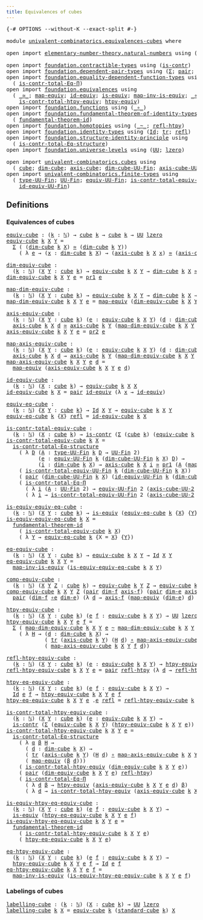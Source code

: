```yaml
---
title: Equivalences of cubes
---
```


<pre class="Agda"><a id="47" class="Symbol">{-#</a> <a id="51" class="Keyword">OPTIONS</a> <a id="59" class="Pragma">--without-K</a> <a id="71" class="Pragma">--exact-split</a> <a id="85" class="Symbol">#-}</a>

<a id="90" class="Keyword">module</a> <a id="97" href="univalent-combinatorics.equivalences-cubes.html" class="Module">univalent-combinatorics.equivalences-cubes</a> <a id="140" class="Keyword">where</a>

<a id="147" class="Keyword">open</a> <a id="152" class="Keyword">import</a> <a id="159" href="elementary-number-theory.natural-numbers.html" class="Module">elementary-number-theory.natural-numbers</a> <a id="200" class="Keyword">using</a> <a id="206" class="Symbol">(</a><a id="207" href="elementary-number-theory.natural-numbers.html#1548" class="Datatype">ℕ</a><a id="208" class="Symbol">;</a> <a id="210" href="elementary-number-theory.natural-numbers.html#1569" class="InductiveConstructor">zero-ℕ</a><a id="216" class="Symbol">;</a> <a id="218" href="elementary-number-theory.natural-numbers.html#1582" class="InductiveConstructor">succ-ℕ</a><a id="224" class="Symbol">)</a>

<a id="227" class="Keyword">open</a> <a id="232" class="Keyword">import</a> <a id="239" href="foundation.contractible-types.html" class="Module">foundation.contractible-types</a> <a id="269" class="Keyword">using</a> <a id="275" class="Symbol">(</a><a id="276" href="foundation-core.contractible-types.html#1006" class="Function">is-contr</a><a id="284" class="Symbol">)</a>
<a id="286" class="Keyword">open</a> <a id="291" class="Keyword">import</a> <a id="298" href="foundation.dependent-pair-types.html" class="Module">foundation.dependent-pair-types</a> <a id="330" class="Keyword">using</a> <a id="336" class="Symbol">(</a><a id="337" href="foundation-core.dependent-pair-types.html#515" class="Record">Σ</a><a id="338" class="Symbol">;</a> <a id="340" href="foundation-core.dependent-pair-types.html#588" class="InductiveConstructor">pair</a><a id="344" class="Symbol">;</a> <a id="346" href="foundation-core.dependent-pair-types.html#605" class="Field">pr1</a><a id="349" class="Symbol">;</a> <a id="351" href="foundation-core.dependent-pair-types.html#617" class="Field">pr2</a><a id="354" class="Symbol">)</a>
<a id="356" class="Keyword">open</a> <a id="361" class="Keyword">import</a> <a id="368" href="foundation.equality-dependent-function-types.html" class="Module">foundation.equality-dependent-function-types</a> <a id="413" class="Keyword">using</a>
  <a id="421" class="Symbol">(</a> <a id="423" href="foundation.equality-dependent-function-types.html#1031" class="Function">is-contr-total-Eq-Π</a><a id="442" class="Symbol">)</a>
<a id="444" class="Keyword">open</a> <a id="449" class="Keyword">import</a> <a id="456" href="foundation.equivalences.html" class="Module">foundation.equivalences</a> <a id="480" class="Keyword">using</a>
  <a id="488" class="Symbol">(</a> <a id="490" href="foundation-core.equivalences.html#1621" class="Function Operator">_≃_</a><a id="493" class="Symbol">;</a> <a id="495" href="foundation-core.equivalences.html#1821" class="Function">map-equiv</a><a id="504" class="Symbol">;</a> <a id="506" href="foundation-core.equivalences.html#2494" class="Function">id-equiv</a><a id="514" class="Symbol">;</a> <a id="516" href="foundation-core.equivalences.html#1556" class="Function">is-equiv</a><a id="524" class="Symbol">;</a> <a id="526" href="foundation-core.equivalences.html#4187" class="Function">map-inv-is-equiv</a><a id="542" class="Symbol">;</a> <a id="544" href="foundation-core.equivalences.html#7869" class="Function Operator">_∘e_</a><a id="548" class="Symbol">;</a>
    <a id="554" href="foundation.equivalences.html#12374" class="Function">is-contr-total-htpy-equiv</a><a id="579" class="Symbol">;</a> <a id="581" href="foundation.equivalences.html#11963" class="Function">htpy-equiv</a><a id="591" class="Symbol">)</a>
<a id="593" class="Keyword">open</a> <a id="598" class="Keyword">import</a> <a id="605" href="foundation.functions.html" class="Module">foundation.functions</a> <a id="626" class="Keyword">using</a> <a id="632" class="Symbol">(</a><a id="633" href="foundation-core.functions.html#420" class="Function Operator">_∘_</a><a id="636" class="Symbol">)</a>
<a id="638" class="Keyword">open</a> <a id="643" class="Keyword">import</a> <a id="650" href="foundation.fundamental-theorem-of-identity-types.html" class="Module">foundation.fundamental-theorem-of-identity-types</a> <a id="699" class="Keyword">using</a>
  <a id="707" class="Symbol">(</a> <a id="709" href="foundation-core.fundamental-theorem-of-identity-types.html#1894" class="Function">fundamental-theorem-id</a><a id="731" class="Symbol">)</a>
<a id="733" class="Keyword">open</a> <a id="738" class="Keyword">import</a> <a id="745" href="foundation.homotopies.html" class="Module">foundation.homotopies</a> <a id="767" class="Keyword">using</a> <a id="773" class="Symbol">(</a><a id="774" href="foundation-core.homotopies.html#1249" class="Function Operator">_~_</a><a id="777" class="Symbol">;</a> <a id="779" href="foundation-core.homotopies.html#1368" class="Function">refl-htpy</a><a id="788" class="Symbol">)</a>
<a id="790" class="Keyword">open</a> <a id="795" class="Keyword">import</a> <a id="802" href="foundation.identity-types.html" class="Module">foundation.identity-types</a> <a id="828" class="Keyword">using</a> <a id="834" class="Symbol">(</a><a id="835" href="foundation-core.identity-types.html#1767" class="Datatype">Id</a><a id="837" class="Symbol">;</a> <a id="839" href="foundation-core.identity-types.html#5702" class="Function">tr</a><a id="841" class="Symbol">;</a> <a id="843" href="foundation-core.identity-types.html#1820" class="InductiveConstructor">refl</a><a id="847" class="Symbol">)</a>
<a id="849" class="Keyword">open</a> <a id="854" class="Keyword">import</a> <a id="861" href="foundation.structure-identity-principle.html" class="Module">foundation.structure-identity-principle</a> <a id="901" class="Keyword">using</a>
  <a id="909" class="Symbol">(</a> <a id="911" href="foundation.structure-identity-principle.html#1355" class="Function">is-contr-total-Eq-structure</a><a id="938" class="Symbol">)</a>
<a id="940" class="Keyword">open</a> <a id="945" class="Keyword">import</a> <a id="952" href="foundation.universe-levels.html" class="Module">foundation.universe-levels</a> <a id="979" class="Keyword">using</a> <a id="985" class="Symbol">(</a><a id="986" href="foundation-core.universe-levels.html#235" class="Primitive">UU</a><a id="988" class="Symbol">;</a> <a id="990" href="Agda.Primitive.html#764" class="Primitive">lzero</a><a id="995" class="Symbol">)</a>

<a id="998" class="Keyword">open</a> <a id="1003" class="Keyword">import</a> <a id="1010" href="univalent-combinatorics.cubes.html" class="Module">univalent-combinatorics.cubes</a> <a id="1040" class="Keyword">using</a>
  <a id="1048" class="Symbol">(</a> <a id="1050" href="univalent-combinatorics.cubes.html#715" class="Function">cube</a><a id="1054" class="Symbol">;</a> <a id="1056" href="univalent-combinatorics.cubes.html#901" class="Function">dim-cube</a><a id="1064" class="Symbol">;</a> <a id="1066" href="univalent-combinatorics.cubes.html#1411" class="Function">axis-cube</a><a id="1075" class="Symbol">;</a> <a id="1077" href="univalent-combinatorics.cubes.html#845" class="Function">dim-cube-UU-Fin</a><a id="1092" class="Symbol">;</a> <a id="1094" href="univalent-combinatorics.cubes.html#1346" class="Function">axis-cube-UU-2</a><a id="1108" class="Symbol">;</a> <a id="1110" href="univalent-combinatorics.cubes.html#2501" class="Function">standard-cube</a><a id="1123" class="Symbol">)</a>
<a id="1125" class="Keyword">open</a> <a id="1130" class="Keyword">import</a> <a id="1137" href="univalent-combinatorics.finite-types.html" class="Module">univalent-combinatorics.finite-types</a> <a id="1174" class="Keyword">using</a>
  <a id="1182" class="Symbol">(</a> <a id="1184" href="univalent-combinatorics.finite-types.html#5914" class="Function">type-UU-Fin</a><a id="1195" class="Symbol">;</a> <a id="1197" href="univalent-combinatorics.finite-types.html#5852" class="Function">UU-Fin</a><a id="1203" class="Symbol">;</a> <a id="1205" href="univalent-combinatorics.finite-types.html#22462" class="Function">equiv-UU-Fin</a><a id="1217" class="Symbol">;</a> <a id="1219" href="univalent-combinatorics.finite-types.html#22802" class="Function">is-contr-total-equiv-UU-Fin</a><a id="1246" class="Symbol">;</a>
    <a id="1252" href="univalent-combinatorics.finite-types.html#22558" class="Function">id-equiv-UU-Fin</a><a id="1267" class="Symbol">)</a>
</pre>
## Definitions

### Equivalences of cubes

<pre class="Agda"><a id="equiv-cube"></a><a id="1325" href="univalent-combinatorics.equivalences-cubes.html#1325" class="Function">equiv-cube</a> <a id="1336" class="Symbol">:</a> <a id="1338" class="Symbol">(</a><a id="1339" href="univalent-combinatorics.equivalences-cubes.html#1339" class="Bound">k</a> <a id="1341" class="Symbol">:</a> <a id="1343" href="elementary-number-theory.natural-numbers.html#1548" class="Datatype">ℕ</a><a id="1344" class="Symbol">)</a> <a id="1346" class="Symbol">→</a> <a id="1348" href="univalent-combinatorics.cubes.html#715" class="Function">cube</a> <a id="1353" href="univalent-combinatorics.equivalences-cubes.html#1339" class="Bound">k</a> <a id="1355" class="Symbol">→</a> <a id="1357" href="univalent-combinatorics.cubes.html#715" class="Function">cube</a> <a id="1362" href="univalent-combinatorics.equivalences-cubes.html#1339" class="Bound">k</a> <a id="1364" class="Symbol">→</a> <a id="1366" href="foundation-core.universe-levels.html#235" class="Primitive">UU</a> <a id="1369" href="Agda.Primitive.html#764" class="Primitive">lzero</a>
<a id="1375" href="univalent-combinatorics.equivalences-cubes.html#1325" class="Function">equiv-cube</a> <a id="1386" href="univalent-combinatorics.equivalences-cubes.html#1386" class="Bound">k</a> <a id="1388" href="univalent-combinatorics.equivalences-cubes.html#1388" class="Bound">X</a> <a id="1390" href="univalent-combinatorics.equivalences-cubes.html#1390" class="Bound">Y</a> <a id="1392" class="Symbol">=</a>
  <a id="1396" href="foundation-core.dependent-pair-types.html#515" class="Record">Σ</a> <a id="1398" class="Symbol">(</a> <a id="1400" class="Symbol">(</a><a id="1401" href="univalent-combinatorics.cubes.html#901" class="Function">dim-cube</a> <a id="1410" href="univalent-combinatorics.equivalences-cubes.html#1386" class="Bound">k</a> <a id="1412" href="univalent-combinatorics.equivalences-cubes.html#1388" class="Bound">X</a><a id="1413" class="Symbol">)</a> <a id="1415" href="foundation-core.equivalences.html#1621" class="Function Operator">≃</a> <a id="1417" class="Symbol">(</a><a id="1418" href="univalent-combinatorics.cubes.html#901" class="Function">dim-cube</a> <a id="1427" href="univalent-combinatorics.equivalences-cubes.html#1386" class="Bound">k</a> <a id="1429" href="univalent-combinatorics.equivalences-cubes.html#1390" class="Bound">Y</a><a id="1430" class="Symbol">))</a>
    <a id="1437" class="Symbol">(</a> <a id="1439" class="Symbol">λ</a> <a id="1441" href="univalent-combinatorics.equivalences-cubes.html#1441" class="Bound">e</a> <a id="1443" class="Symbol">→</a> <a id="1445" class="Symbol">(</a><a id="1446" href="univalent-combinatorics.equivalences-cubes.html#1446" class="Bound">x</a> <a id="1448" class="Symbol">:</a> <a id="1450" href="univalent-combinatorics.cubes.html#901" class="Function">dim-cube</a> <a id="1459" href="univalent-combinatorics.equivalences-cubes.html#1386" class="Bound">k</a> <a id="1461" href="univalent-combinatorics.equivalences-cubes.html#1388" class="Bound">X</a><a id="1462" class="Symbol">)</a> <a id="1464" class="Symbol">→</a> <a id="1466" class="Symbol">(</a><a id="1467" href="univalent-combinatorics.cubes.html#1411" class="Function">axis-cube</a> <a id="1477" href="univalent-combinatorics.equivalences-cubes.html#1386" class="Bound">k</a> <a id="1479" href="univalent-combinatorics.equivalences-cubes.html#1388" class="Bound">X</a> <a id="1481" href="univalent-combinatorics.equivalences-cubes.html#1446" class="Bound">x</a><a id="1482" class="Symbol">)</a> <a id="1484" href="foundation-core.equivalences.html#1621" class="Function Operator">≃</a> <a id="1486" class="Symbol">(</a><a id="1487" href="univalent-combinatorics.cubes.html#1411" class="Function">axis-cube</a> <a id="1497" href="univalent-combinatorics.equivalences-cubes.html#1386" class="Bound">k</a> <a id="1499" href="univalent-combinatorics.equivalences-cubes.html#1390" class="Bound">Y</a> <a id="1501" class="Symbol">(</a><a id="1502" href="foundation-core.equivalences.html#1821" class="Function">map-equiv</a> <a id="1512" href="univalent-combinatorics.equivalences-cubes.html#1441" class="Bound">e</a> <a id="1514" href="univalent-combinatorics.equivalences-cubes.html#1446" class="Bound">x</a><a id="1515" class="Symbol">)))</a>

<a id="dim-equiv-cube"></a><a id="1520" href="univalent-combinatorics.equivalences-cubes.html#1520" class="Function">dim-equiv-cube</a> <a id="1535" class="Symbol">:</a>
  <a id="1539" class="Symbol">(</a><a id="1540" href="univalent-combinatorics.equivalences-cubes.html#1540" class="Bound">k</a> <a id="1542" class="Symbol">:</a> <a id="1544" href="elementary-number-theory.natural-numbers.html#1548" class="Datatype">ℕ</a><a id="1545" class="Symbol">)</a> <a id="1547" class="Symbol">(</a><a id="1548" href="univalent-combinatorics.equivalences-cubes.html#1548" class="Bound">X</a> <a id="1550" href="univalent-combinatorics.equivalences-cubes.html#1550" class="Bound">Y</a> <a id="1552" class="Symbol">:</a> <a id="1554" href="univalent-combinatorics.cubes.html#715" class="Function">cube</a> <a id="1559" href="univalent-combinatorics.equivalences-cubes.html#1540" class="Bound">k</a><a id="1560" class="Symbol">)</a> <a id="1562" class="Symbol">→</a> <a id="1564" href="univalent-combinatorics.equivalences-cubes.html#1325" class="Function">equiv-cube</a> <a id="1575" href="univalent-combinatorics.equivalences-cubes.html#1540" class="Bound">k</a> <a id="1577" href="univalent-combinatorics.equivalences-cubes.html#1548" class="Bound">X</a> <a id="1579" href="univalent-combinatorics.equivalences-cubes.html#1550" class="Bound">Y</a> <a id="1581" class="Symbol">→</a> <a id="1583" href="univalent-combinatorics.cubes.html#901" class="Function">dim-cube</a> <a id="1592" href="univalent-combinatorics.equivalences-cubes.html#1540" class="Bound">k</a> <a id="1594" href="univalent-combinatorics.equivalences-cubes.html#1548" class="Bound">X</a> <a id="1596" href="foundation-core.equivalences.html#1621" class="Function Operator">≃</a> <a id="1598" href="univalent-combinatorics.cubes.html#901" class="Function">dim-cube</a> <a id="1607" href="univalent-combinatorics.equivalences-cubes.html#1540" class="Bound">k</a> <a id="1609" href="univalent-combinatorics.equivalences-cubes.html#1550" class="Bound">Y</a>
<a id="1611" href="univalent-combinatorics.equivalences-cubes.html#1520" class="Function">dim-equiv-cube</a> <a id="1626" href="univalent-combinatorics.equivalences-cubes.html#1626" class="Bound">k</a> <a id="1628" href="univalent-combinatorics.equivalences-cubes.html#1628" class="Bound">X</a> <a id="1630" href="univalent-combinatorics.equivalences-cubes.html#1630" class="Bound">Y</a> <a id="1632" href="univalent-combinatorics.equivalences-cubes.html#1632" class="Bound">e</a> <a id="1634" class="Symbol">=</a> <a id="1636" href="foundation-core.dependent-pair-types.html#605" class="Field">pr1</a> <a id="1640" href="univalent-combinatorics.equivalences-cubes.html#1632" class="Bound">e</a>

<a id="map-dim-equiv-cube"></a><a id="1643" href="univalent-combinatorics.equivalences-cubes.html#1643" class="Function">map-dim-equiv-cube</a> <a id="1662" class="Symbol">:</a>
  <a id="1666" class="Symbol">(</a><a id="1667" href="univalent-combinatorics.equivalences-cubes.html#1667" class="Bound">k</a> <a id="1669" class="Symbol">:</a> <a id="1671" href="elementary-number-theory.natural-numbers.html#1548" class="Datatype">ℕ</a><a id="1672" class="Symbol">)</a> <a id="1674" class="Symbol">(</a><a id="1675" href="univalent-combinatorics.equivalences-cubes.html#1675" class="Bound">X</a> <a id="1677" href="univalent-combinatorics.equivalences-cubes.html#1677" class="Bound">Y</a> <a id="1679" class="Symbol">:</a> <a id="1681" href="univalent-combinatorics.cubes.html#715" class="Function">cube</a> <a id="1686" href="univalent-combinatorics.equivalences-cubes.html#1667" class="Bound">k</a><a id="1687" class="Symbol">)</a> <a id="1689" class="Symbol">→</a> <a id="1691" href="univalent-combinatorics.equivalences-cubes.html#1325" class="Function">equiv-cube</a> <a id="1702" href="univalent-combinatorics.equivalences-cubes.html#1667" class="Bound">k</a> <a id="1704" href="univalent-combinatorics.equivalences-cubes.html#1675" class="Bound">X</a> <a id="1706" href="univalent-combinatorics.equivalences-cubes.html#1677" class="Bound">Y</a> <a id="1708" class="Symbol">→</a> <a id="1710" href="univalent-combinatorics.cubes.html#901" class="Function">dim-cube</a> <a id="1719" href="univalent-combinatorics.equivalences-cubes.html#1667" class="Bound">k</a> <a id="1721" href="univalent-combinatorics.equivalences-cubes.html#1675" class="Bound">X</a> <a id="1723" class="Symbol">→</a> <a id="1725" href="univalent-combinatorics.cubes.html#901" class="Function">dim-cube</a> <a id="1734" href="univalent-combinatorics.equivalences-cubes.html#1667" class="Bound">k</a> <a id="1736" href="univalent-combinatorics.equivalences-cubes.html#1677" class="Bound">Y</a>
<a id="1738" href="univalent-combinatorics.equivalences-cubes.html#1643" class="Function">map-dim-equiv-cube</a> <a id="1757" href="univalent-combinatorics.equivalences-cubes.html#1757" class="Bound">k</a> <a id="1759" href="univalent-combinatorics.equivalences-cubes.html#1759" class="Bound">X</a> <a id="1761" href="univalent-combinatorics.equivalences-cubes.html#1761" class="Bound">Y</a> <a id="1763" href="univalent-combinatorics.equivalences-cubes.html#1763" class="Bound">e</a> <a id="1765" class="Symbol">=</a> <a id="1767" href="foundation-core.equivalences.html#1821" class="Function">map-equiv</a> <a id="1777" class="Symbol">(</a><a id="1778" href="univalent-combinatorics.equivalences-cubes.html#1520" class="Function">dim-equiv-cube</a> <a id="1793" href="univalent-combinatorics.equivalences-cubes.html#1757" class="Bound">k</a> <a id="1795" href="univalent-combinatorics.equivalences-cubes.html#1759" class="Bound">X</a> <a id="1797" href="univalent-combinatorics.equivalences-cubes.html#1761" class="Bound">Y</a> <a id="1799" href="univalent-combinatorics.equivalences-cubes.html#1763" class="Bound">e</a><a id="1800" class="Symbol">)</a>

<a id="axis-equiv-cube"></a><a id="1803" href="univalent-combinatorics.equivalences-cubes.html#1803" class="Function">axis-equiv-cube</a> <a id="1819" class="Symbol">:</a>
  <a id="1823" class="Symbol">(</a><a id="1824" href="univalent-combinatorics.equivalences-cubes.html#1824" class="Bound">k</a> <a id="1826" class="Symbol">:</a> <a id="1828" href="elementary-number-theory.natural-numbers.html#1548" class="Datatype">ℕ</a><a id="1829" class="Symbol">)</a> <a id="1831" class="Symbol">(</a><a id="1832" href="univalent-combinatorics.equivalences-cubes.html#1832" class="Bound">X</a> <a id="1834" href="univalent-combinatorics.equivalences-cubes.html#1834" class="Bound">Y</a> <a id="1836" class="Symbol">:</a> <a id="1838" href="univalent-combinatorics.cubes.html#715" class="Function">cube</a> <a id="1843" href="univalent-combinatorics.equivalences-cubes.html#1824" class="Bound">k</a><a id="1844" class="Symbol">)</a> <a id="1846" class="Symbol">(</a><a id="1847" href="univalent-combinatorics.equivalences-cubes.html#1847" class="Bound">e</a> <a id="1849" class="Symbol">:</a> <a id="1851" href="univalent-combinatorics.equivalences-cubes.html#1325" class="Function">equiv-cube</a> <a id="1862" href="univalent-combinatorics.equivalences-cubes.html#1824" class="Bound">k</a> <a id="1864" href="univalent-combinatorics.equivalences-cubes.html#1832" class="Bound">X</a> <a id="1866" href="univalent-combinatorics.equivalences-cubes.html#1834" class="Bound">Y</a><a id="1867" class="Symbol">)</a> <a id="1869" class="Symbol">(</a><a id="1870" href="univalent-combinatorics.equivalences-cubes.html#1870" class="Bound">d</a> <a id="1872" class="Symbol">:</a> <a id="1874" href="univalent-combinatorics.cubes.html#901" class="Function">dim-cube</a> <a id="1883" href="univalent-combinatorics.equivalences-cubes.html#1824" class="Bound">k</a> <a id="1885" href="univalent-combinatorics.equivalences-cubes.html#1832" class="Bound">X</a><a id="1886" class="Symbol">)</a> <a id="1888" class="Symbol">→</a>
  <a id="1892" href="univalent-combinatorics.cubes.html#1411" class="Function">axis-cube</a> <a id="1902" href="univalent-combinatorics.equivalences-cubes.html#1824" class="Bound">k</a> <a id="1904" href="univalent-combinatorics.equivalences-cubes.html#1832" class="Bound">X</a> <a id="1906" href="univalent-combinatorics.equivalences-cubes.html#1870" class="Bound">d</a> <a id="1908" href="foundation-core.equivalences.html#1621" class="Function Operator">≃</a> <a id="1910" href="univalent-combinatorics.cubes.html#1411" class="Function">axis-cube</a> <a id="1920" href="univalent-combinatorics.equivalences-cubes.html#1824" class="Bound">k</a> <a id="1922" href="univalent-combinatorics.equivalences-cubes.html#1834" class="Bound">Y</a> <a id="1924" class="Symbol">(</a><a id="1925" href="univalent-combinatorics.equivalences-cubes.html#1643" class="Function">map-dim-equiv-cube</a> <a id="1944" href="univalent-combinatorics.equivalences-cubes.html#1824" class="Bound">k</a> <a id="1946" href="univalent-combinatorics.equivalences-cubes.html#1832" class="Bound">X</a> <a id="1948" href="univalent-combinatorics.equivalences-cubes.html#1834" class="Bound">Y</a> <a id="1950" href="univalent-combinatorics.equivalences-cubes.html#1847" class="Bound">e</a> <a id="1952" href="univalent-combinatorics.equivalences-cubes.html#1870" class="Bound">d</a><a id="1953" class="Symbol">)</a>
<a id="1955" href="univalent-combinatorics.equivalences-cubes.html#1803" class="Function">axis-equiv-cube</a> <a id="1971" href="univalent-combinatorics.equivalences-cubes.html#1971" class="Bound">k</a> <a id="1973" href="univalent-combinatorics.equivalences-cubes.html#1973" class="Bound">X</a> <a id="1975" href="univalent-combinatorics.equivalences-cubes.html#1975" class="Bound">Y</a> <a id="1977" href="univalent-combinatorics.equivalences-cubes.html#1977" class="Bound">e</a> <a id="1979" class="Symbol">=</a> <a id="1981" href="foundation-core.dependent-pair-types.html#617" class="Field">pr2</a> <a id="1985" href="univalent-combinatorics.equivalences-cubes.html#1977" class="Bound">e</a>

<a id="map-axis-equiv-cube"></a><a id="1988" href="univalent-combinatorics.equivalences-cubes.html#1988" class="Function">map-axis-equiv-cube</a> <a id="2008" class="Symbol">:</a>
  <a id="2012" class="Symbol">(</a><a id="2013" href="univalent-combinatorics.equivalences-cubes.html#2013" class="Bound">k</a> <a id="2015" class="Symbol">:</a> <a id="2017" href="elementary-number-theory.natural-numbers.html#1548" class="Datatype">ℕ</a><a id="2018" class="Symbol">)</a> <a id="2020" class="Symbol">(</a><a id="2021" href="univalent-combinatorics.equivalences-cubes.html#2021" class="Bound">X</a> <a id="2023" href="univalent-combinatorics.equivalences-cubes.html#2023" class="Bound">Y</a> <a id="2025" class="Symbol">:</a> <a id="2027" href="univalent-combinatorics.cubes.html#715" class="Function">cube</a> <a id="2032" href="univalent-combinatorics.equivalences-cubes.html#2013" class="Bound">k</a><a id="2033" class="Symbol">)</a> <a id="2035" class="Symbol">(</a><a id="2036" href="univalent-combinatorics.equivalences-cubes.html#2036" class="Bound">e</a> <a id="2038" class="Symbol">:</a> <a id="2040" href="univalent-combinatorics.equivalences-cubes.html#1325" class="Function">equiv-cube</a> <a id="2051" href="univalent-combinatorics.equivalences-cubes.html#2013" class="Bound">k</a> <a id="2053" href="univalent-combinatorics.equivalences-cubes.html#2021" class="Bound">X</a> <a id="2055" href="univalent-combinatorics.equivalences-cubes.html#2023" class="Bound">Y</a><a id="2056" class="Symbol">)</a> <a id="2058" class="Symbol">(</a><a id="2059" href="univalent-combinatorics.equivalences-cubes.html#2059" class="Bound">d</a> <a id="2061" class="Symbol">:</a> <a id="2063" href="univalent-combinatorics.cubes.html#901" class="Function">dim-cube</a> <a id="2072" href="univalent-combinatorics.equivalences-cubes.html#2013" class="Bound">k</a> <a id="2074" href="univalent-combinatorics.equivalences-cubes.html#2021" class="Bound">X</a><a id="2075" class="Symbol">)</a> <a id="2077" class="Symbol">→</a>
  <a id="2081" href="univalent-combinatorics.cubes.html#1411" class="Function">axis-cube</a> <a id="2091" href="univalent-combinatorics.equivalences-cubes.html#2013" class="Bound">k</a> <a id="2093" href="univalent-combinatorics.equivalences-cubes.html#2021" class="Bound">X</a> <a id="2095" href="univalent-combinatorics.equivalences-cubes.html#2059" class="Bound">d</a> <a id="2097" class="Symbol">→</a> <a id="2099" href="univalent-combinatorics.cubes.html#1411" class="Function">axis-cube</a> <a id="2109" href="univalent-combinatorics.equivalences-cubes.html#2013" class="Bound">k</a> <a id="2111" href="univalent-combinatorics.equivalences-cubes.html#2023" class="Bound">Y</a> <a id="2113" class="Symbol">(</a><a id="2114" href="univalent-combinatorics.equivalences-cubes.html#1643" class="Function">map-dim-equiv-cube</a> <a id="2133" href="univalent-combinatorics.equivalences-cubes.html#2013" class="Bound">k</a> <a id="2135" href="univalent-combinatorics.equivalences-cubes.html#2021" class="Bound">X</a> <a id="2137" href="univalent-combinatorics.equivalences-cubes.html#2023" class="Bound">Y</a> <a id="2139" href="univalent-combinatorics.equivalences-cubes.html#2036" class="Bound">e</a> <a id="2141" href="univalent-combinatorics.equivalences-cubes.html#2059" class="Bound">d</a><a id="2142" class="Symbol">)</a>
<a id="2144" href="univalent-combinatorics.equivalences-cubes.html#1988" class="Function">map-axis-equiv-cube</a> <a id="2164" href="univalent-combinatorics.equivalences-cubes.html#2164" class="Bound">k</a> <a id="2166" href="univalent-combinatorics.equivalences-cubes.html#2166" class="Bound">X</a> <a id="2168" href="univalent-combinatorics.equivalences-cubes.html#2168" class="Bound">Y</a> <a id="2170" href="univalent-combinatorics.equivalences-cubes.html#2170" class="Bound">e</a> <a id="2172" href="univalent-combinatorics.equivalences-cubes.html#2172" class="Bound">d</a> <a id="2174" class="Symbol">=</a>
  <a id="2178" href="foundation-core.equivalences.html#1821" class="Function">map-equiv</a> <a id="2188" class="Symbol">(</a><a id="2189" href="univalent-combinatorics.equivalences-cubes.html#1803" class="Function">axis-equiv-cube</a> <a id="2205" href="univalent-combinatorics.equivalences-cubes.html#2164" class="Bound">k</a> <a id="2207" href="univalent-combinatorics.equivalences-cubes.html#2166" class="Bound">X</a> <a id="2209" href="univalent-combinatorics.equivalences-cubes.html#2168" class="Bound">Y</a> <a id="2211" href="univalent-combinatorics.equivalences-cubes.html#2170" class="Bound">e</a> <a id="2213" href="univalent-combinatorics.equivalences-cubes.html#2172" class="Bound">d</a><a id="2214" class="Symbol">)</a>

<a id="id-equiv-cube"></a><a id="2217" href="univalent-combinatorics.equivalences-cubes.html#2217" class="Function">id-equiv-cube</a> <a id="2231" class="Symbol">:</a>
  <a id="2235" class="Symbol">(</a><a id="2236" href="univalent-combinatorics.equivalences-cubes.html#2236" class="Bound">k</a> <a id="2238" class="Symbol">:</a> <a id="2240" href="elementary-number-theory.natural-numbers.html#1548" class="Datatype">ℕ</a><a id="2241" class="Symbol">)</a> <a id="2243" class="Symbol">(</a><a id="2244" href="univalent-combinatorics.equivalences-cubes.html#2244" class="Bound">X</a> <a id="2246" class="Symbol">:</a> <a id="2248" href="univalent-combinatorics.cubes.html#715" class="Function">cube</a> <a id="2253" href="univalent-combinatorics.equivalences-cubes.html#2236" class="Bound">k</a><a id="2254" class="Symbol">)</a> <a id="2256" class="Symbol">→</a> <a id="2258" href="univalent-combinatorics.equivalences-cubes.html#1325" class="Function">equiv-cube</a> <a id="2269" href="univalent-combinatorics.equivalences-cubes.html#2236" class="Bound">k</a> <a id="2271" href="univalent-combinatorics.equivalences-cubes.html#2244" class="Bound">X</a> <a id="2273" href="univalent-combinatorics.equivalences-cubes.html#2244" class="Bound">X</a>
<a id="2275" href="univalent-combinatorics.equivalences-cubes.html#2217" class="Function">id-equiv-cube</a> <a id="2289" href="univalent-combinatorics.equivalences-cubes.html#2289" class="Bound">k</a> <a id="2291" href="univalent-combinatorics.equivalences-cubes.html#2291" class="Bound">X</a> <a id="2293" class="Symbol">=</a> <a id="2295" href="foundation-core.dependent-pair-types.html#588" class="InductiveConstructor">pair</a> <a id="2300" href="foundation-core.equivalences.html#2494" class="Function">id-equiv</a> <a id="2309" class="Symbol">(λ</a> <a id="2312" href="univalent-combinatorics.equivalences-cubes.html#2312" class="Bound">x</a> <a id="2314" class="Symbol">→</a> <a id="2316" href="foundation-core.equivalences.html#2494" class="Function">id-equiv</a><a id="2324" class="Symbol">)</a>

<a id="equiv-eq-cube"></a><a id="2327" href="univalent-combinatorics.equivalences-cubes.html#2327" class="Function">equiv-eq-cube</a> <a id="2341" class="Symbol">:</a>
  <a id="2345" class="Symbol">(</a><a id="2346" href="univalent-combinatorics.equivalences-cubes.html#2346" class="Bound">k</a> <a id="2348" class="Symbol">:</a> <a id="2350" href="elementary-number-theory.natural-numbers.html#1548" class="Datatype">ℕ</a><a id="2351" class="Symbol">)</a> <a id="2353" class="Symbol">{</a><a id="2354" href="univalent-combinatorics.equivalences-cubes.html#2354" class="Bound">X</a> <a id="2356" href="univalent-combinatorics.equivalences-cubes.html#2356" class="Bound">Y</a> <a id="2358" class="Symbol">:</a> <a id="2360" href="univalent-combinatorics.cubes.html#715" class="Function">cube</a> <a id="2365" href="univalent-combinatorics.equivalences-cubes.html#2346" class="Bound">k</a><a id="2366" class="Symbol">}</a> <a id="2368" class="Symbol">→</a> <a id="2370" href="foundation-core.identity-types.html#1767" class="Datatype">Id</a> <a id="2373" href="univalent-combinatorics.equivalences-cubes.html#2354" class="Bound">X</a> <a id="2375" href="univalent-combinatorics.equivalences-cubes.html#2356" class="Bound">Y</a> <a id="2377" class="Symbol">→</a> <a id="2379" href="univalent-combinatorics.equivalences-cubes.html#1325" class="Function">equiv-cube</a> <a id="2390" href="univalent-combinatorics.equivalences-cubes.html#2346" class="Bound">k</a> <a id="2392" href="univalent-combinatorics.equivalences-cubes.html#2354" class="Bound">X</a> <a id="2394" href="univalent-combinatorics.equivalences-cubes.html#2356" class="Bound">Y</a>
<a id="2396" href="univalent-combinatorics.equivalences-cubes.html#2327" class="Function">equiv-eq-cube</a> <a id="2410" href="univalent-combinatorics.equivalences-cubes.html#2410" class="Bound">k</a> <a id="2412" class="Symbol">{</a><a id="2413" href="univalent-combinatorics.equivalences-cubes.html#2413" class="Bound">X</a><a id="2414" class="Symbol">}</a> <a id="2416" href="foundation-core.identity-types.html#1820" class="InductiveConstructor">refl</a> <a id="2421" class="Symbol">=</a> <a id="2423" href="univalent-combinatorics.equivalences-cubes.html#2217" class="Function">id-equiv-cube</a> <a id="2437" href="univalent-combinatorics.equivalences-cubes.html#2410" class="Bound">k</a> <a id="2439" href="univalent-combinatorics.equivalences-cubes.html#2413" class="Bound">X</a>

<a id="is-contr-total-equiv-cube"></a><a id="2442" href="univalent-combinatorics.equivalences-cubes.html#2442" class="Function">is-contr-total-equiv-cube</a> <a id="2468" class="Symbol">:</a>
  <a id="2472" class="Symbol">(</a><a id="2473" href="univalent-combinatorics.equivalences-cubes.html#2473" class="Bound">k</a> <a id="2475" class="Symbol">:</a> <a id="2477" href="elementary-number-theory.natural-numbers.html#1548" class="Datatype">ℕ</a><a id="2478" class="Symbol">)</a> <a id="2480" class="Symbol">(</a><a id="2481" href="univalent-combinatorics.equivalences-cubes.html#2481" class="Bound">X</a> <a id="2483" class="Symbol">:</a> <a id="2485" href="univalent-combinatorics.cubes.html#715" class="Function">cube</a> <a id="2490" href="univalent-combinatorics.equivalences-cubes.html#2473" class="Bound">k</a><a id="2491" class="Symbol">)</a> <a id="2493" class="Symbol">→</a> <a id="2495" href="foundation-core.contractible-types.html#1006" class="Function">is-contr</a> <a id="2504" class="Symbol">(</a><a id="2505" href="foundation-core.dependent-pair-types.html#515" class="Record">Σ</a> <a id="2507" class="Symbol">(</a><a id="2508" href="univalent-combinatorics.cubes.html#715" class="Function">cube</a> <a id="2513" href="univalent-combinatorics.equivalences-cubes.html#2473" class="Bound">k</a><a id="2514" class="Symbol">)</a> <a id="2516" class="Symbol">(</a><a id="2517" href="univalent-combinatorics.equivalences-cubes.html#1325" class="Function">equiv-cube</a> <a id="2528" href="univalent-combinatorics.equivalences-cubes.html#2473" class="Bound">k</a> <a id="2530" href="univalent-combinatorics.equivalences-cubes.html#2481" class="Bound">X</a><a id="2531" class="Symbol">))</a>
<a id="2534" href="univalent-combinatorics.equivalences-cubes.html#2442" class="Function">is-contr-total-equiv-cube</a> <a id="2560" href="univalent-combinatorics.equivalences-cubes.html#2560" class="Bound">k</a> <a id="2562" href="univalent-combinatorics.equivalences-cubes.html#2562" class="Bound">X</a> <a id="2564" class="Symbol">=</a>
  <a id="2568" href="foundation.structure-identity-principle.html#1355" class="Function">is-contr-total-Eq-structure</a>
    <a id="2600" class="Symbol">(</a> <a id="2602" class="Symbol">λ</a> <a id="2604" href="univalent-combinatorics.equivalences-cubes.html#2604" class="Bound">D</a> <a id="2606" class="Symbol">(</a><a id="2607" href="univalent-combinatorics.equivalences-cubes.html#2607" class="Bound">A</a> <a id="2609" class="Symbol">:</a> <a id="2611" href="univalent-combinatorics.finite-types.html#5914" class="Function">type-UU-Fin</a> <a id="2623" href="univalent-combinatorics.equivalences-cubes.html#2560" class="Bound">k</a> <a id="2625" href="univalent-combinatorics.equivalences-cubes.html#2604" class="Bound">D</a> <a id="2627" class="Symbol">→</a> <a id="2629" href="univalent-combinatorics.finite-types.html#5852" class="Function">UU-Fin</a> <a id="2636" class="Number">2</a><a id="2637" class="Symbol">)</a>
          <a id="2649" class="Symbol">(</a><a id="2650" href="univalent-combinatorics.equivalences-cubes.html#2650" class="Bound">e</a> <a id="2652" class="Symbol">:</a> <a id="2654" href="univalent-combinatorics.finite-types.html#22462" class="Function">equiv-UU-Fin</a> <a id="2667" href="univalent-combinatorics.equivalences-cubes.html#2560" class="Bound">k</a> <a id="2669" class="Symbol">(</a><a id="2670" href="univalent-combinatorics.cubes.html#845" class="Function">dim-cube-UU-Fin</a> <a id="2686" href="univalent-combinatorics.equivalences-cubes.html#2560" class="Bound">k</a> <a id="2688" href="univalent-combinatorics.equivalences-cubes.html#2562" class="Bound">X</a><a id="2689" class="Symbol">)</a> <a id="2691" href="univalent-combinatorics.equivalences-cubes.html#2604" class="Bound">D</a><a id="2692" class="Symbol">)</a> <a id="2694" class="Symbol">→</a>
          <a id="2706" class="Symbol">(</a><a id="2707" href="univalent-combinatorics.equivalences-cubes.html#2707" class="Bound">i</a> <a id="2709" class="Symbol">:</a> <a id="2711" href="univalent-combinatorics.cubes.html#901" class="Function">dim-cube</a> <a id="2720" href="univalent-combinatorics.equivalences-cubes.html#2560" class="Bound">k</a> <a id="2722" href="univalent-combinatorics.equivalences-cubes.html#2562" class="Bound">X</a><a id="2723" class="Symbol">)</a> <a id="2725" class="Symbol">→</a> <a id="2727" href="univalent-combinatorics.cubes.html#1411" class="Function">axis-cube</a> <a id="2737" href="univalent-combinatorics.equivalences-cubes.html#2560" class="Bound">k</a> <a id="2739" href="univalent-combinatorics.equivalences-cubes.html#2562" class="Bound">X</a> <a id="2741" href="univalent-combinatorics.equivalences-cubes.html#2707" class="Bound">i</a> <a id="2743" href="foundation-core.equivalences.html#1621" class="Function Operator">≃</a> <a id="2745" href="foundation-core.dependent-pair-types.html#605" class="Field">pr1</a> <a id="2749" class="Symbol">(</a><a id="2750" href="univalent-combinatorics.equivalences-cubes.html#2607" class="Bound">A</a> <a id="2752" class="Symbol">(</a><a id="2753" href="foundation-core.equivalences.html#1821" class="Function">map-equiv</a> <a id="2763" href="univalent-combinatorics.equivalences-cubes.html#2650" class="Bound">e</a> <a id="2765" href="univalent-combinatorics.equivalences-cubes.html#2707" class="Bound">i</a><a id="2766" class="Symbol">)))</a>
    <a id="2774" class="Symbol">(</a> <a id="2776" href="univalent-combinatorics.finite-types.html#22802" class="Function">is-contr-total-equiv-UU-Fin</a> <a id="2804" href="univalent-combinatorics.equivalences-cubes.html#2560" class="Bound">k</a> <a id="2806" class="Symbol">(</a><a id="2807" href="univalent-combinatorics.cubes.html#845" class="Function">dim-cube-UU-Fin</a> <a id="2823" href="univalent-combinatorics.equivalences-cubes.html#2560" class="Bound">k</a> <a id="2825" href="univalent-combinatorics.equivalences-cubes.html#2562" class="Bound">X</a><a id="2826" class="Symbol">))</a>
    <a id="2833" class="Symbol">(</a> <a id="2835" href="foundation-core.dependent-pair-types.html#588" class="InductiveConstructor">pair</a> <a id="2840" class="Symbol">(</a><a id="2841" href="univalent-combinatorics.cubes.html#845" class="Function">dim-cube-UU-Fin</a> <a id="2857" href="univalent-combinatorics.equivalences-cubes.html#2560" class="Bound">k</a> <a id="2859" href="univalent-combinatorics.equivalences-cubes.html#2562" class="Bound">X</a><a id="2860" class="Symbol">)</a> <a id="2862" class="Symbol">(</a><a id="2863" href="univalent-combinatorics.finite-types.html#22558" class="Function">id-equiv-UU-Fin</a> <a id="2879" href="univalent-combinatorics.equivalences-cubes.html#2560" class="Bound">k</a> <a id="2881" class="Symbol">(</a><a id="2882" href="univalent-combinatorics.cubes.html#845" class="Function">dim-cube-UU-Fin</a> <a id="2898" href="univalent-combinatorics.equivalences-cubes.html#2560" class="Bound">k</a> <a id="2900" href="univalent-combinatorics.equivalences-cubes.html#2562" class="Bound">X</a><a id="2901" class="Symbol">)))</a>
    <a id="2909" class="Symbol">(</a> <a id="2911" href="foundation.equality-dependent-function-types.html#1031" class="Function">is-contr-total-Eq-Π</a>
      <a id="2937" class="Symbol">(</a> <a id="2939" class="Symbol">λ</a> <a id="2941" href="univalent-combinatorics.equivalences-cubes.html#2941" class="Bound">i</a> <a id="2943" class="Symbol">(</a><a id="2944" href="univalent-combinatorics.equivalences-cubes.html#2944" class="Bound">A</a> <a id="2946" class="Symbol">:</a> <a id="2948" href="univalent-combinatorics.finite-types.html#5852" class="Function">UU-Fin</a> <a id="2955" class="Number">2</a><a id="2956" class="Symbol">)</a> <a id="2958" class="Symbol">→</a> <a id="2960" href="univalent-combinatorics.finite-types.html#22462" class="Function">equiv-UU-Fin</a> <a id="2973" class="Number">2</a> <a id="2975" class="Symbol">(</a><a id="2976" href="univalent-combinatorics.cubes.html#1346" class="Function">axis-cube-UU-2</a> <a id="2991" href="univalent-combinatorics.equivalences-cubes.html#2560" class="Bound">k</a> <a id="2993" href="univalent-combinatorics.equivalences-cubes.html#2562" class="Bound">X</a> <a id="2995" href="univalent-combinatorics.equivalences-cubes.html#2941" class="Bound">i</a><a id="2996" class="Symbol">)</a> <a id="2998" href="univalent-combinatorics.equivalences-cubes.html#2944" class="Bound">A</a><a id="2999" class="Symbol">)</a>
      <a id="3007" class="Symbol">(</a> <a id="3009" class="Symbol">λ</a> <a id="3011" href="univalent-combinatorics.equivalences-cubes.html#3011" class="Bound">i</a> <a id="3013" class="Symbol">→</a> <a id="3015" href="univalent-combinatorics.finite-types.html#22802" class="Function">is-contr-total-equiv-UU-Fin</a> <a id="3043" class="Number">2</a> <a id="3045" class="Symbol">(</a><a id="3046" href="univalent-combinatorics.cubes.html#1346" class="Function">axis-cube-UU-2</a> <a id="3061" href="univalent-combinatorics.equivalences-cubes.html#2560" class="Bound">k</a> <a id="3063" href="univalent-combinatorics.equivalences-cubes.html#2562" class="Bound">X</a> <a id="3065" href="univalent-combinatorics.equivalences-cubes.html#3011" class="Bound">i</a><a id="3066" class="Symbol">)))</a>

<a id="is-equiv-equiv-eq-cube"></a><a id="3071" href="univalent-combinatorics.equivalences-cubes.html#3071" class="Function">is-equiv-equiv-eq-cube</a> <a id="3094" class="Symbol">:</a>
  <a id="3098" class="Symbol">(</a><a id="3099" href="univalent-combinatorics.equivalences-cubes.html#3099" class="Bound">k</a> <a id="3101" class="Symbol">:</a> <a id="3103" href="elementary-number-theory.natural-numbers.html#1548" class="Datatype">ℕ</a><a id="3104" class="Symbol">)</a> <a id="3106" class="Symbol">(</a><a id="3107" href="univalent-combinatorics.equivalences-cubes.html#3107" class="Bound">X</a> <a id="3109" href="univalent-combinatorics.equivalences-cubes.html#3109" class="Bound">Y</a> <a id="3111" class="Symbol">:</a> <a id="3113" href="univalent-combinatorics.cubes.html#715" class="Function">cube</a> <a id="3118" href="univalent-combinatorics.equivalences-cubes.html#3099" class="Bound">k</a><a id="3119" class="Symbol">)</a> <a id="3121" class="Symbol">→</a> <a id="3123" href="foundation-core.equivalences.html#1556" class="Function">is-equiv</a> <a id="3132" class="Symbol">(</a><a id="3133" href="univalent-combinatorics.equivalences-cubes.html#2327" class="Function">equiv-eq-cube</a> <a id="3147" href="univalent-combinatorics.equivalences-cubes.html#3099" class="Bound">k</a> <a id="3149" class="Symbol">{</a><a id="3150" href="univalent-combinatorics.equivalences-cubes.html#3107" class="Bound">X</a><a id="3151" class="Symbol">}</a> <a id="3153" class="Symbol">{</a><a id="3154" href="univalent-combinatorics.equivalences-cubes.html#3109" class="Bound">Y</a><a id="3155" class="Symbol">})</a>
<a id="3158" href="univalent-combinatorics.equivalences-cubes.html#3071" class="Function">is-equiv-equiv-eq-cube</a> <a id="3181" href="univalent-combinatorics.equivalences-cubes.html#3181" class="Bound">k</a> <a id="3183" href="univalent-combinatorics.equivalences-cubes.html#3183" class="Bound">X</a> <a id="3185" class="Symbol">=</a>
  <a id="3189" href="foundation-core.fundamental-theorem-of-identity-types.html#1894" class="Function">fundamental-theorem-id</a>
    <a id="3216" class="Symbol">(</a> <a id="3218" href="univalent-combinatorics.equivalences-cubes.html#2442" class="Function">is-contr-total-equiv-cube</a> <a id="3244" href="univalent-combinatorics.equivalences-cubes.html#3181" class="Bound">k</a> <a id="3246" href="univalent-combinatorics.equivalences-cubes.html#3183" class="Bound">X</a><a id="3247" class="Symbol">)</a>
    <a id="3253" class="Symbol">(</a> <a id="3255" class="Symbol">λ</a> <a id="3257" href="univalent-combinatorics.equivalences-cubes.html#3257" class="Bound">Y</a> <a id="3259" class="Symbol">→</a> <a id="3261" href="univalent-combinatorics.equivalences-cubes.html#2327" class="Function">equiv-eq-cube</a> <a id="3275" href="univalent-combinatorics.equivalences-cubes.html#3181" class="Bound">k</a> <a id="3277" class="Symbol">{</a><a id="3278" class="Argument">X</a> <a id="3280" class="Symbol">=</a> <a id="3282" href="univalent-combinatorics.equivalences-cubes.html#3183" class="Bound">X</a><a id="3283" class="Symbol">}</a> <a id="3285" class="Symbol">{</a><a id="3286" href="univalent-combinatorics.equivalences-cubes.html#3257" class="Bound">Y</a><a id="3287" class="Symbol">})</a>

<a id="eq-equiv-cube"></a><a id="3291" href="univalent-combinatorics.equivalences-cubes.html#3291" class="Function">eq-equiv-cube</a> <a id="3305" class="Symbol">:</a>
  <a id="3309" class="Symbol">(</a><a id="3310" href="univalent-combinatorics.equivalences-cubes.html#3310" class="Bound">k</a> <a id="3312" class="Symbol">:</a> <a id="3314" href="elementary-number-theory.natural-numbers.html#1548" class="Datatype">ℕ</a><a id="3315" class="Symbol">)</a> <a id="3317" class="Symbol">(</a><a id="3318" href="univalent-combinatorics.equivalences-cubes.html#3318" class="Bound">X</a> <a id="3320" href="univalent-combinatorics.equivalences-cubes.html#3320" class="Bound">Y</a> <a id="3322" class="Symbol">:</a> <a id="3324" href="univalent-combinatorics.cubes.html#715" class="Function">cube</a> <a id="3329" href="univalent-combinatorics.equivalences-cubes.html#3310" class="Bound">k</a><a id="3330" class="Symbol">)</a> <a id="3332" class="Symbol">→</a> <a id="3334" href="univalent-combinatorics.equivalences-cubes.html#1325" class="Function">equiv-cube</a> <a id="3345" href="univalent-combinatorics.equivalences-cubes.html#3310" class="Bound">k</a> <a id="3347" href="univalent-combinatorics.equivalences-cubes.html#3318" class="Bound">X</a> <a id="3349" href="univalent-combinatorics.equivalences-cubes.html#3320" class="Bound">Y</a> <a id="3351" class="Symbol">→</a> <a id="3353" href="foundation-core.identity-types.html#1767" class="Datatype">Id</a> <a id="3356" href="univalent-combinatorics.equivalences-cubes.html#3318" class="Bound">X</a> <a id="3358" href="univalent-combinatorics.equivalences-cubes.html#3320" class="Bound">Y</a>
<a id="3360" href="univalent-combinatorics.equivalences-cubes.html#3291" class="Function">eq-equiv-cube</a> <a id="3374" href="univalent-combinatorics.equivalences-cubes.html#3374" class="Bound">k</a> <a id="3376" href="univalent-combinatorics.equivalences-cubes.html#3376" class="Bound">X</a> <a id="3378" href="univalent-combinatorics.equivalences-cubes.html#3378" class="Bound">Y</a> <a id="3380" class="Symbol">=</a>
  <a id="3384" href="foundation-core.equivalences.html#4187" class="Function">map-inv-is-equiv</a> <a id="3401" class="Symbol">(</a><a id="3402" href="univalent-combinatorics.equivalences-cubes.html#3071" class="Function">is-equiv-equiv-eq-cube</a> <a id="3425" href="univalent-combinatorics.equivalences-cubes.html#3374" class="Bound">k</a> <a id="3427" href="univalent-combinatorics.equivalences-cubes.html#3376" class="Bound">X</a> <a id="3429" href="univalent-combinatorics.equivalences-cubes.html#3378" class="Bound">Y</a><a id="3430" class="Symbol">)</a>

<a id="comp-equiv-cube"></a><a id="3433" href="univalent-combinatorics.equivalences-cubes.html#3433" class="Function">comp-equiv-cube</a> <a id="3449" class="Symbol">:</a>
  <a id="3453" class="Symbol">(</a><a id="3454" href="univalent-combinatorics.equivalences-cubes.html#3454" class="Bound">k</a> <a id="3456" class="Symbol">:</a> <a id="3458" href="elementary-number-theory.natural-numbers.html#1548" class="Datatype">ℕ</a><a id="3459" class="Symbol">)</a> <a id="3461" class="Symbol">(</a><a id="3462" href="univalent-combinatorics.equivalences-cubes.html#3462" class="Bound">X</a> <a id="3464" href="univalent-combinatorics.equivalences-cubes.html#3464" class="Bound">Y</a> <a id="3466" href="univalent-combinatorics.equivalences-cubes.html#3466" class="Bound">Z</a> <a id="3468" class="Symbol">:</a> <a id="3470" href="univalent-combinatorics.cubes.html#715" class="Function">cube</a> <a id="3475" href="univalent-combinatorics.equivalences-cubes.html#3454" class="Bound">k</a><a id="3476" class="Symbol">)</a> <a id="3478" class="Symbol">→</a> <a id="3480" href="univalent-combinatorics.equivalences-cubes.html#1325" class="Function">equiv-cube</a> <a id="3491" href="univalent-combinatorics.equivalences-cubes.html#3454" class="Bound">k</a> <a id="3493" href="univalent-combinatorics.equivalences-cubes.html#3464" class="Bound">Y</a> <a id="3495" href="univalent-combinatorics.equivalences-cubes.html#3466" class="Bound">Z</a> <a id="3497" class="Symbol">→</a> <a id="3499" href="univalent-combinatorics.equivalences-cubes.html#1325" class="Function">equiv-cube</a> <a id="3510" href="univalent-combinatorics.equivalences-cubes.html#3454" class="Bound">k</a> <a id="3512" href="univalent-combinatorics.equivalences-cubes.html#3462" class="Bound">X</a> <a id="3514" href="univalent-combinatorics.equivalences-cubes.html#3464" class="Bound">Y</a> <a id="3516" class="Symbol">→</a> <a id="3518" href="univalent-combinatorics.equivalences-cubes.html#1325" class="Function">equiv-cube</a> <a id="3529" href="univalent-combinatorics.equivalences-cubes.html#3454" class="Bound">k</a> <a id="3531" href="univalent-combinatorics.equivalences-cubes.html#3462" class="Bound">X</a> <a id="3533" href="univalent-combinatorics.equivalences-cubes.html#3466" class="Bound">Z</a>
<a id="3535" href="univalent-combinatorics.equivalences-cubes.html#3433" class="Function">comp-equiv-cube</a> <a id="3551" href="univalent-combinatorics.equivalences-cubes.html#3551" class="Bound">k</a> <a id="3553" href="univalent-combinatorics.equivalences-cubes.html#3553" class="Bound">X</a> <a id="3555" href="univalent-combinatorics.equivalences-cubes.html#3555" class="Bound">Y</a> <a id="3557" href="univalent-combinatorics.equivalences-cubes.html#3557" class="Bound">Z</a> <a id="3559" class="Symbol">(</a><a id="3560" href="foundation-core.dependent-pair-types.html#588" class="InductiveConstructor">pair</a> <a id="3565" href="univalent-combinatorics.equivalences-cubes.html#3565" class="Bound">dim-f</a> <a id="3571" href="univalent-combinatorics.equivalences-cubes.html#3571" class="Bound">axis-f</a><a id="3577" class="Symbol">)</a> <a id="3579" class="Symbol">(</a><a id="3580" href="foundation-core.dependent-pair-types.html#588" class="InductiveConstructor">pair</a> <a id="3585" href="univalent-combinatorics.equivalences-cubes.html#3585" class="Bound">dim-e</a> <a id="3591" href="univalent-combinatorics.equivalences-cubes.html#3591" class="Bound">axis-e</a><a id="3597" class="Symbol">)</a> <a id="3599" class="Symbol">=</a>
  <a id="3603" href="foundation-core.dependent-pair-types.html#588" class="InductiveConstructor">pair</a> <a id="3608" class="Symbol">(</a><a id="3609" href="univalent-combinatorics.equivalences-cubes.html#3565" class="Bound">dim-f</a> <a id="3615" href="foundation-core.equivalences.html#7869" class="Function Operator">∘e</a> <a id="3618" href="univalent-combinatorics.equivalences-cubes.html#3585" class="Bound">dim-e</a><a id="3623" class="Symbol">)</a> <a id="3625" class="Symbol">(λ</a> <a id="3628" href="univalent-combinatorics.equivalences-cubes.html#3628" class="Bound">d</a> <a id="3630" class="Symbol">→</a> <a id="3632" href="univalent-combinatorics.equivalences-cubes.html#3571" class="Bound">axis-f</a> <a id="3639" class="Symbol">(</a><a id="3640" href="foundation-core.equivalences.html#1821" class="Function">map-equiv</a> <a id="3650" class="Symbol">(</a><a id="3651" href="univalent-combinatorics.equivalences-cubes.html#3585" class="Bound">dim-e</a><a id="3656" class="Symbol">)</a> <a id="3658" href="univalent-combinatorics.equivalences-cubes.html#3628" class="Bound">d</a><a id="3659" class="Symbol">)</a> <a id="3661" href="foundation-core.equivalences.html#7869" class="Function Operator">∘e</a> <a id="3664" href="univalent-combinatorics.equivalences-cubes.html#3591" class="Bound">axis-e</a> <a id="3671" href="univalent-combinatorics.equivalences-cubes.html#3628" class="Bound">d</a><a id="3672" class="Symbol">)</a>

<a id="htpy-equiv-cube"></a><a id="3675" href="univalent-combinatorics.equivalences-cubes.html#3675" class="Function">htpy-equiv-cube</a> <a id="3691" class="Symbol">:</a>
  <a id="3695" class="Symbol">(</a><a id="3696" href="univalent-combinatorics.equivalences-cubes.html#3696" class="Bound">k</a> <a id="3698" class="Symbol">:</a> <a id="3700" href="elementary-number-theory.natural-numbers.html#1548" class="Datatype">ℕ</a><a id="3701" class="Symbol">)</a> <a id="3703" class="Symbol">(</a><a id="3704" href="univalent-combinatorics.equivalences-cubes.html#3704" class="Bound">X</a> <a id="3706" href="univalent-combinatorics.equivalences-cubes.html#3706" class="Bound">Y</a> <a id="3708" class="Symbol">:</a> <a id="3710" href="univalent-combinatorics.cubes.html#715" class="Function">cube</a> <a id="3715" href="univalent-combinatorics.equivalences-cubes.html#3696" class="Bound">k</a><a id="3716" class="Symbol">)</a> <a id="3718" class="Symbol">(</a><a id="3719" href="univalent-combinatorics.equivalences-cubes.html#3719" class="Bound">e</a> <a id="3721" href="univalent-combinatorics.equivalences-cubes.html#3721" class="Bound">f</a> <a id="3723" class="Symbol">:</a> <a id="3725" href="univalent-combinatorics.equivalences-cubes.html#1325" class="Function">equiv-cube</a> <a id="3736" href="univalent-combinatorics.equivalences-cubes.html#3696" class="Bound">k</a> <a id="3738" href="univalent-combinatorics.equivalences-cubes.html#3704" class="Bound">X</a> <a id="3740" href="univalent-combinatorics.equivalences-cubes.html#3706" class="Bound">Y</a><a id="3741" class="Symbol">)</a> <a id="3743" class="Symbol">→</a> <a id="3745" href="foundation-core.universe-levels.html#235" class="Primitive">UU</a> <a id="3748" href="Agda.Primitive.html#764" class="Primitive">lzero</a>
<a id="3754" href="univalent-combinatorics.equivalences-cubes.html#3675" class="Function">htpy-equiv-cube</a> <a id="3770" href="univalent-combinatorics.equivalences-cubes.html#3770" class="Bound">k</a> <a id="3772" href="univalent-combinatorics.equivalences-cubes.html#3772" class="Bound">X</a> <a id="3774" href="univalent-combinatorics.equivalences-cubes.html#3774" class="Bound">Y</a> <a id="3776" href="univalent-combinatorics.equivalences-cubes.html#3776" class="Bound">e</a> <a id="3778" href="univalent-combinatorics.equivalences-cubes.html#3778" class="Bound">f</a> <a id="3780" class="Symbol">=</a>
  <a id="3784" href="foundation-core.dependent-pair-types.html#515" class="Record">Σ</a> <a id="3786" class="Symbol">(</a> <a id="3788" href="univalent-combinatorics.equivalences-cubes.html#1643" class="Function">map-dim-equiv-cube</a> <a id="3807" href="univalent-combinatorics.equivalences-cubes.html#3770" class="Bound">k</a> <a id="3809" href="univalent-combinatorics.equivalences-cubes.html#3772" class="Bound">X</a> <a id="3811" href="univalent-combinatorics.equivalences-cubes.html#3774" class="Bound">Y</a> <a id="3813" href="univalent-combinatorics.equivalences-cubes.html#3776" class="Bound">e</a> <a id="3815" href="foundation-core.homotopies.html#1249" class="Function Operator">~</a> <a id="3817" href="univalent-combinatorics.equivalences-cubes.html#1643" class="Function">map-dim-equiv-cube</a> <a id="3836" href="univalent-combinatorics.equivalences-cubes.html#3770" class="Bound">k</a> <a id="3838" href="univalent-combinatorics.equivalences-cubes.html#3772" class="Bound">X</a> <a id="3840" href="univalent-combinatorics.equivalences-cubes.html#3774" class="Bound">Y</a> <a id="3842" href="univalent-combinatorics.equivalences-cubes.html#3778" class="Bound">f</a><a id="3843" class="Symbol">)</a>
    <a id="3849" class="Symbol">(</a> <a id="3851" class="Symbol">λ</a> <a id="3853" href="univalent-combinatorics.equivalences-cubes.html#3853" class="Bound">H</a> <a id="3855" class="Symbol">→</a> <a id="3857" class="Symbol">(</a><a id="3858" href="univalent-combinatorics.equivalences-cubes.html#3858" class="Bound">d</a> <a id="3860" class="Symbol">:</a> <a id="3862" href="univalent-combinatorics.cubes.html#901" class="Function">dim-cube</a> <a id="3871" href="univalent-combinatorics.equivalences-cubes.html#3770" class="Bound">k</a> <a id="3873" href="univalent-combinatorics.equivalences-cubes.html#3772" class="Bound">X</a><a id="3874" class="Symbol">)</a> <a id="3876" class="Symbol">→</a>
            <a id="3890" class="Symbol">(</a> <a id="3892" href="foundation-core.identity-types.html#5702" class="Function">tr</a> <a id="3895" class="Symbol">(</a><a id="3896" href="univalent-combinatorics.cubes.html#1411" class="Function">axis-cube</a> <a id="3906" href="univalent-combinatorics.equivalences-cubes.html#3770" class="Bound">k</a> <a id="3908" href="univalent-combinatorics.equivalences-cubes.html#3774" class="Bound">Y</a><a id="3909" class="Symbol">)</a> <a id="3911" class="Symbol">(</a><a id="3912" href="univalent-combinatorics.equivalences-cubes.html#3853" class="Bound">H</a> <a id="3914" href="univalent-combinatorics.equivalences-cubes.html#3858" class="Bound">d</a><a id="3915" class="Symbol">)</a> <a id="3917" href="foundation-core.functions.html#420" class="Function Operator">∘</a> <a id="3919" href="univalent-combinatorics.equivalences-cubes.html#1988" class="Function">map-axis-equiv-cube</a> <a id="3939" href="univalent-combinatorics.equivalences-cubes.html#3770" class="Bound">k</a> <a id="3941" href="univalent-combinatorics.equivalences-cubes.html#3772" class="Bound">X</a> <a id="3943" href="univalent-combinatorics.equivalences-cubes.html#3774" class="Bound">Y</a> <a id="3945" href="univalent-combinatorics.equivalences-cubes.html#3776" class="Bound">e</a> <a id="3947" href="univalent-combinatorics.equivalences-cubes.html#3858" class="Bound">d</a><a id="3948" class="Symbol">)</a> <a id="3950" href="foundation-core.homotopies.html#1249" class="Function Operator">~</a>
            <a id="3964" class="Symbol">(</a> <a id="3966" href="univalent-combinatorics.equivalences-cubes.html#1988" class="Function">map-axis-equiv-cube</a> <a id="3986" href="univalent-combinatorics.equivalences-cubes.html#3770" class="Bound">k</a> <a id="3988" href="univalent-combinatorics.equivalences-cubes.html#3772" class="Bound">X</a> <a id="3990" href="univalent-combinatorics.equivalences-cubes.html#3774" class="Bound">Y</a> <a id="3992" href="univalent-combinatorics.equivalences-cubes.html#3778" class="Bound">f</a> <a id="3994" href="univalent-combinatorics.equivalences-cubes.html#3858" class="Bound">d</a><a id="3995" class="Symbol">))</a>

<a id="refl-htpy-equiv-cube"></a><a id="3999" href="univalent-combinatorics.equivalences-cubes.html#3999" class="Function">refl-htpy-equiv-cube</a> <a id="4020" class="Symbol">:</a>
  <a id="4024" class="Symbol">(</a><a id="4025" href="univalent-combinatorics.equivalences-cubes.html#4025" class="Bound">k</a> <a id="4027" class="Symbol">:</a> <a id="4029" href="elementary-number-theory.natural-numbers.html#1548" class="Datatype">ℕ</a><a id="4030" class="Symbol">)</a> <a id="4032" class="Symbol">(</a><a id="4033" href="univalent-combinatorics.equivalences-cubes.html#4033" class="Bound">X</a> <a id="4035" href="univalent-combinatorics.equivalences-cubes.html#4035" class="Bound">Y</a> <a id="4037" class="Symbol">:</a> <a id="4039" href="univalent-combinatorics.cubes.html#715" class="Function">cube</a> <a id="4044" href="univalent-combinatorics.equivalences-cubes.html#4025" class="Bound">k</a><a id="4045" class="Symbol">)</a> <a id="4047" class="Symbol">(</a><a id="4048" href="univalent-combinatorics.equivalences-cubes.html#4048" class="Bound">e</a> <a id="4050" class="Symbol">:</a> <a id="4052" href="univalent-combinatorics.equivalences-cubes.html#1325" class="Function">equiv-cube</a> <a id="4063" href="univalent-combinatorics.equivalences-cubes.html#4025" class="Bound">k</a> <a id="4065" href="univalent-combinatorics.equivalences-cubes.html#4033" class="Bound">X</a> <a id="4067" href="univalent-combinatorics.equivalences-cubes.html#4035" class="Bound">Y</a><a id="4068" class="Symbol">)</a> <a id="4070" class="Symbol">→</a> <a id="4072" href="univalent-combinatorics.equivalences-cubes.html#3675" class="Function">htpy-equiv-cube</a> <a id="4088" href="univalent-combinatorics.equivalences-cubes.html#4025" class="Bound">k</a> <a id="4090" href="univalent-combinatorics.equivalences-cubes.html#4033" class="Bound">X</a> <a id="4092" href="univalent-combinatorics.equivalences-cubes.html#4035" class="Bound">Y</a> <a id="4094" href="univalent-combinatorics.equivalences-cubes.html#4048" class="Bound">e</a> <a id="4096" href="univalent-combinatorics.equivalences-cubes.html#4048" class="Bound">e</a>
<a id="4098" href="univalent-combinatorics.equivalences-cubes.html#3999" class="Function">refl-htpy-equiv-cube</a> <a id="4119" href="univalent-combinatorics.equivalences-cubes.html#4119" class="Bound">k</a> <a id="4121" href="univalent-combinatorics.equivalences-cubes.html#4121" class="Bound">X</a> <a id="4123" href="univalent-combinatorics.equivalences-cubes.html#4123" class="Bound">Y</a> <a id="4125" href="univalent-combinatorics.equivalences-cubes.html#4125" class="Bound">e</a> <a id="4127" class="Symbol">=</a> <a id="4129" href="foundation-core.dependent-pair-types.html#588" class="InductiveConstructor">pair</a> <a id="4134" href="foundation-core.homotopies.html#1368" class="Function">refl-htpy</a> <a id="4144" class="Symbol">(λ</a> <a id="4147" href="univalent-combinatorics.equivalences-cubes.html#4147" class="Bound">d</a> <a id="4149" class="Symbol">→</a> <a id="4151" href="foundation-core.homotopies.html#1368" class="Function">refl-htpy</a><a id="4160" class="Symbol">)</a>

<a id="htpy-eq-equiv-cube"></a><a id="4163" href="univalent-combinatorics.equivalences-cubes.html#4163" class="Function">htpy-eq-equiv-cube</a> <a id="4182" class="Symbol">:</a>
  <a id="4186" class="Symbol">(</a><a id="4187" href="univalent-combinatorics.equivalences-cubes.html#4187" class="Bound">k</a> <a id="4189" class="Symbol">:</a> <a id="4191" href="elementary-number-theory.natural-numbers.html#1548" class="Datatype">ℕ</a><a id="4192" class="Symbol">)</a> <a id="4194" class="Symbol">(</a><a id="4195" href="univalent-combinatorics.equivalences-cubes.html#4195" class="Bound">X</a> <a id="4197" href="univalent-combinatorics.equivalences-cubes.html#4197" class="Bound">Y</a> <a id="4199" class="Symbol">:</a> <a id="4201" href="univalent-combinatorics.cubes.html#715" class="Function">cube</a> <a id="4206" href="univalent-combinatorics.equivalences-cubes.html#4187" class="Bound">k</a><a id="4207" class="Symbol">)</a> <a id="4209" class="Symbol">(</a><a id="4210" href="univalent-combinatorics.equivalences-cubes.html#4210" class="Bound">e</a> <a id="4212" href="univalent-combinatorics.equivalences-cubes.html#4212" class="Bound">f</a> <a id="4214" class="Symbol">:</a> <a id="4216" href="univalent-combinatorics.equivalences-cubes.html#1325" class="Function">equiv-cube</a> <a id="4227" href="univalent-combinatorics.equivalences-cubes.html#4187" class="Bound">k</a> <a id="4229" href="univalent-combinatorics.equivalences-cubes.html#4195" class="Bound">X</a> <a id="4231" href="univalent-combinatorics.equivalences-cubes.html#4197" class="Bound">Y</a><a id="4232" class="Symbol">)</a> <a id="4234" class="Symbol">→</a>
  <a id="4238" href="foundation-core.identity-types.html#1767" class="Datatype">Id</a> <a id="4241" href="univalent-combinatorics.equivalences-cubes.html#4210" class="Bound">e</a> <a id="4243" href="univalent-combinatorics.equivalences-cubes.html#4212" class="Bound">f</a> <a id="4245" class="Symbol">→</a> <a id="4247" href="univalent-combinatorics.equivalences-cubes.html#3675" class="Function">htpy-equiv-cube</a> <a id="4263" href="univalent-combinatorics.equivalences-cubes.html#4187" class="Bound">k</a> <a id="4265" href="univalent-combinatorics.equivalences-cubes.html#4195" class="Bound">X</a> <a id="4267" href="univalent-combinatorics.equivalences-cubes.html#4197" class="Bound">Y</a> <a id="4269" href="univalent-combinatorics.equivalences-cubes.html#4210" class="Bound">e</a> <a id="4271" href="univalent-combinatorics.equivalences-cubes.html#4212" class="Bound">f</a>
<a id="4273" href="univalent-combinatorics.equivalences-cubes.html#4163" class="Function">htpy-eq-equiv-cube</a> <a id="4292" href="univalent-combinatorics.equivalences-cubes.html#4292" class="Bound">k</a> <a id="4294" href="univalent-combinatorics.equivalences-cubes.html#4294" class="Bound">X</a> <a id="4296" href="univalent-combinatorics.equivalences-cubes.html#4296" class="Bound">Y</a> <a id="4298" href="univalent-combinatorics.equivalences-cubes.html#4298" class="Bound">e</a> <a id="4300" class="DottedPattern Symbol">.</a><a id="4301" href="univalent-combinatorics.equivalences-cubes.html#4298" class="DottedPattern Bound">e</a> <a id="4303" href="foundation-core.identity-types.html#1820" class="InductiveConstructor">refl</a> <a id="4308" class="Symbol">=</a> <a id="4310" href="univalent-combinatorics.equivalences-cubes.html#3999" class="Function">refl-htpy-equiv-cube</a> <a id="4331" href="univalent-combinatorics.equivalences-cubes.html#4292" class="Bound">k</a> <a id="4333" href="univalent-combinatorics.equivalences-cubes.html#4294" class="Bound">X</a> <a id="4335" href="univalent-combinatorics.equivalences-cubes.html#4296" class="Bound">Y</a> <a id="4337" href="univalent-combinatorics.equivalences-cubes.html#4298" class="Bound">e</a>

<a id="is-contr-total-htpy-equiv-cube"></a><a id="4340" href="univalent-combinatorics.equivalences-cubes.html#4340" class="Function">is-contr-total-htpy-equiv-cube</a> <a id="4371" class="Symbol">:</a>
  <a id="4375" class="Symbol">(</a><a id="4376" href="univalent-combinatorics.equivalences-cubes.html#4376" class="Bound">k</a> <a id="4378" class="Symbol">:</a> <a id="4380" href="elementary-number-theory.natural-numbers.html#1548" class="Datatype">ℕ</a><a id="4381" class="Symbol">)</a> <a id="4383" class="Symbol">(</a><a id="4384" href="univalent-combinatorics.equivalences-cubes.html#4384" class="Bound">X</a> <a id="4386" href="univalent-combinatorics.equivalences-cubes.html#4386" class="Bound">Y</a> <a id="4388" class="Symbol">:</a> <a id="4390" href="univalent-combinatorics.cubes.html#715" class="Function">cube</a> <a id="4395" href="univalent-combinatorics.equivalences-cubes.html#4376" class="Bound">k</a><a id="4396" class="Symbol">)</a> <a id="4398" class="Symbol">(</a><a id="4399" href="univalent-combinatorics.equivalences-cubes.html#4399" class="Bound">e</a> <a id="4401" class="Symbol">:</a> <a id="4403" href="univalent-combinatorics.equivalences-cubes.html#1325" class="Function">equiv-cube</a> <a id="4414" href="univalent-combinatorics.equivalences-cubes.html#4376" class="Bound">k</a> <a id="4416" href="univalent-combinatorics.equivalences-cubes.html#4384" class="Bound">X</a> <a id="4418" href="univalent-combinatorics.equivalences-cubes.html#4386" class="Bound">Y</a><a id="4419" class="Symbol">)</a> <a id="4421" class="Symbol">→</a>
  <a id="4425" href="foundation-core.contractible-types.html#1006" class="Function">is-contr</a> <a id="4434" class="Symbol">(</a><a id="4435" href="foundation-core.dependent-pair-types.html#515" class="Record">Σ</a> <a id="4437" class="Symbol">(</a><a id="4438" href="univalent-combinatorics.equivalences-cubes.html#1325" class="Function">equiv-cube</a> <a id="4449" href="univalent-combinatorics.equivalences-cubes.html#4376" class="Bound">k</a> <a id="4451" href="univalent-combinatorics.equivalences-cubes.html#4384" class="Bound">X</a> <a id="4453" href="univalent-combinatorics.equivalences-cubes.html#4386" class="Bound">Y</a><a id="4454" class="Symbol">)</a> <a id="4456" class="Symbol">(</a><a id="4457" href="univalent-combinatorics.equivalences-cubes.html#3675" class="Function">htpy-equiv-cube</a> <a id="4473" href="univalent-combinatorics.equivalences-cubes.html#4376" class="Bound">k</a> <a id="4475" href="univalent-combinatorics.equivalences-cubes.html#4384" class="Bound">X</a> <a id="4477" href="univalent-combinatorics.equivalences-cubes.html#4386" class="Bound">Y</a> <a id="4479" href="univalent-combinatorics.equivalences-cubes.html#4399" class="Bound">e</a><a id="4480" class="Symbol">))</a>
<a id="4483" href="univalent-combinatorics.equivalences-cubes.html#4340" class="Function">is-contr-total-htpy-equiv-cube</a> <a id="4514" href="univalent-combinatorics.equivalences-cubes.html#4514" class="Bound">k</a> <a id="4516" href="univalent-combinatorics.equivalences-cubes.html#4516" class="Bound">X</a> <a id="4518" href="univalent-combinatorics.equivalences-cubes.html#4518" class="Bound">Y</a> <a id="4520" href="univalent-combinatorics.equivalences-cubes.html#4520" class="Bound">e</a> <a id="4522" class="Symbol">=</a>
  <a id="4526" href="foundation.structure-identity-principle.html#1355" class="Function">is-contr-total-Eq-structure</a>
    <a id="4558" class="Symbol">(</a> <a id="4560" class="Symbol">λ</a> <a id="4562" href="univalent-combinatorics.equivalences-cubes.html#4562" class="Bound">α</a> <a id="4564" href="univalent-combinatorics.equivalences-cubes.html#4564" class="Bound">β</a> <a id="4566" href="univalent-combinatorics.equivalences-cubes.html#4566" class="Bound">H</a> <a id="4568" class="Symbol">→</a>
      <a id="4576" class="Symbol">(</a> <a id="4578" href="univalent-combinatorics.equivalences-cubes.html#4578" class="Bound">d</a> <a id="4580" class="Symbol">:</a> <a id="4582" href="univalent-combinatorics.cubes.html#901" class="Function">dim-cube</a> <a id="4591" href="univalent-combinatorics.equivalences-cubes.html#4514" class="Bound">k</a> <a id="4593" href="univalent-combinatorics.equivalences-cubes.html#4516" class="Bound">X</a><a id="4594" class="Symbol">)</a> <a id="4596" class="Symbol">→</a>
      <a id="4604" class="Symbol">(</a> <a id="4606" href="foundation-core.identity-types.html#5702" class="Function">tr</a> <a id="4609" class="Symbol">(</a><a id="4610" href="univalent-combinatorics.cubes.html#1411" class="Function">axis-cube</a> <a id="4620" href="univalent-combinatorics.equivalences-cubes.html#4514" class="Bound">k</a> <a id="4622" href="univalent-combinatorics.equivalences-cubes.html#4518" class="Bound">Y</a><a id="4623" class="Symbol">)</a> <a id="4625" class="Symbol">(</a><a id="4626" href="univalent-combinatorics.equivalences-cubes.html#4566" class="Bound">H</a> <a id="4628" href="univalent-combinatorics.equivalences-cubes.html#4578" class="Bound">d</a><a id="4629" class="Symbol">)</a> <a id="4631" href="foundation-core.functions.html#420" class="Function Operator">∘</a> <a id="4633" href="univalent-combinatorics.equivalences-cubes.html#1988" class="Function">map-axis-equiv-cube</a> <a id="4653" href="univalent-combinatorics.equivalences-cubes.html#4514" class="Bound">k</a> <a id="4655" href="univalent-combinatorics.equivalences-cubes.html#4516" class="Bound">X</a> <a id="4657" href="univalent-combinatorics.equivalences-cubes.html#4518" class="Bound">Y</a> <a id="4659" href="univalent-combinatorics.equivalences-cubes.html#4520" class="Bound">e</a> <a id="4661" href="univalent-combinatorics.equivalences-cubes.html#4578" class="Bound">d</a><a id="4662" class="Symbol">)</a> <a id="4664" href="foundation-core.homotopies.html#1249" class="Function Operator">~</a>
      <a id="4672" class="Symbol">(</a> <a id="4674" href="foundation-core.equivalences.html#1821" class="Function">map-equiv</a> <a id="4684" class="Symbol">(</a><a id="4685" href="univalent-combinatorics.equivalences-cubes.html#4564" class="Bound">β</a> <a id="4687" href="univalent-combinatorics.equivalences-cubes.html#4578" class="Bound">d</a><a id="4688" class="Symbol">)))</a>
    <a id="4696" class="Symbol">(</a> <a id="4698" href="foundation.equivalences.html#12374" class="Function">is-contr-total-htpy-equiv</a> <a id="4724" class="Symbol">(</a><a id="4725" href="univalent-combinatorics.equivalences-cubes.html#1520" class="Function">dim-equiv-cube</a> <a id="4740" href="univalent-combinatorics.equivalences-cubes.html#4514" class="Bound">k</a> <a id="4742" href="univalent-combinatorics.equivalences-cubes.html#4516" class="Bound">X</a> <a id="4744" href="univalent-combinatorics.equivalences-cubes.html#4518" class="Bound">Y</a> <a id="4746" href="univalent-combinatorics.equivalences-cubes.html#4520" class="Bound">e</a><a id="4747" class="Symbol">))</a>
    <a id="4754" class="Symbol">(</a> <a id="4756" href="foundation-core.dependent-pair-types.html#588" class="InductiveConstructor">pair</a> <a id="4761" class="Symbol">(</a><a id="4762" href="univalent-combinatorics.equivalences-cubes.html#1520" class="Function">dim-equiv-cube</a> <a id="4777" href="univalent-combinatorics.equivalences-cubes.html#4514" class="Bound">k</a> <a id="4779" href="univalent-combinatorics.equivalences-cubes.html#4516" class="Bound">X</a> <a id="4781" href="univalent-combinatorics.equivalences-cubes.html#4518" class="Bound">Y</a> <a id="4783" href="univalent-combinatorics.equivalences-cubes.html#4520" class="Bound">e</a><a id="4784" class="Symbol">)</a> <a id="4786" href="foundation-core.homotopies.html#1368" class="Function">refl-htpy</a><a id="4795" class="Symbol">)</a>
    <a id="4801" class="Symbol">(</a> <a id="4803" href="foundation.equality-dependent-function-types.html#1031" class="Function">is-contr-total-Eq-Π</a>
      <a id="4829" class="Symbol">(</a> <a id="4831" class="Symbol">λ</a> <a id="4833" href="univalent-combinatorics.equivalences-cubes.html#4833" class="Bound">d</a> <a id="4835" href="univalent-combinatorics.equivalences-cubes.html#4835" class="Bound">β</a> <a id="4837" class="Symbol">→</a> <a id="4839" href="foundation.equivalences.html#11963" class="Function">htpy-equiv</a> <a id="4850" class="Symbol">(</a><a id="4851" href="univalent-combinatorics.equivalences-cubes.html#1803" class="Function">axis-equiv-cube</a> <a id="4867" href="univalent-combinatorics.equivalences-cubes.html#4514" class="Bound">k</a> <a id="4869" href="univalent-combinatorics.equivalences-cubes.html#4516" class="Bound">X</a> <a id="4871" href="univalent-combinatorics.equivalences-cubes.html#4518" class="Bound">Y</a> <a id="4873" href="univalent-combinatorics.equivalences-cubes.html#4520" class="Bound">e</a> <a id="4875" href="univalent-combinatorics.equivalences-cubes.html#4833" class="Bound">d</a><a id="4876" class="Symbol">)</a> <a id="4878" href="univalent-combinatorics.equivalences-cubes.html#4835" class="Bound">β</a><a id="4879" class="Symbol">)</a>
      <a id="4887" class="Symbol">(</a> <a id="4889" class="Symbol">λ</a> <a id="4891" href="univalent-combinatorics.equivalences-cubes.html#4891" class="Bound">d</a> <a id="4893" class="Symbol">→</a> <a id="4895" href="foundation.equivalences.html#12374" class="Function">is-contr-total-htpy-equiv</a> <a id="4921" class="Symbol">(</a><a id="4922" href="univalent-combinatorics.equivalences-cubes.html#1803" class="Function">axis-equiv-cube</a> <a id="4938" href="univalent-combinatorics.equivalences-cubes.html#4514" class="Bound">k</a> <a id="4940" href="univalent-combinatorics.equivalences-cubes.html#4516" class="Bound">X</a> <a id="4942" href="univalent-combinatorics.equivalences-cubes.html#4518" class="Bound">Y</a> <a id="4944" href="univalent-combinatorics.equivalences-cubes.html#4520" class="Bound">e</a> <a id="4946" href="univalent-combinatorics.equivalences-cubes.html#4891" class="Bound">d</a><a id="4947" class="Symbol">)))</a>

<a id="is-equiv-htpy-eq-equiv-cube"></a><a id="4952" href="univalent-combinatorics.equivalences-cubes.html#4952" class="Function">is-equiv-htpy-eq-equiv-cube</a> <a id="4980" class="Symbol">:</a>
  <a id="4984" class="Symbol">(</a><a id="4985" href="univalent-combinatorics.equivalences-cubes.html#4985" class="Bound">k</a> <a id="4987" class="Symbol">:</a> <a id="4989" href="elementary-number-theory.natural-numbers.html#1548" class="Datatype">ℕ</a><a id="4990" class="Symbol">)</a> <a id="4992" class="Symbol">(</a><a id="4993" href="univalent-combinatorics.equivalences-cubes.html#4993" class="Bound">X</a> <a id="4995" href="univalent-combinatorics.equivalences-cubes.html#4995" class="Bound">Y</a> <a id="4997" class="Symbol">:</a> <a id="4999" href="univalent-combinatorics.cubes.html#715" class="Function">cube</a> <a id="5004" href="univalent-combinatorics.equivalences-cubes.html#4985" class="Bound">k</a><a id="5005" class="Symbol">)</a> <a id="5007" class="Symbol">(</a><a id="5008" href="univalent-combinatorics.equivalences-cubes.html#5008" class="Bound">e</a> <a id="5010" href="univalent-combinatorics.equivalences-cubes.html#5010" class="Bound">f</a> <a id="5012" class="Symbol">:</a> <a id="5014" href="univalent-combinatorics.equivalences-cubes.html#1325" class="Function">equiv-cube</a> <a id="5025" href="univalent-combinatorics.equivalences-cubes.html#4985" class="Bound">k</a> <a id="5027" href="univalent-combinatorics.equivalences-cubes.html#4993" class="Bound">X</a> <a id="5029" href="univalent-combinatorics.equivalences-cubes.html#4995" class="Bound">Y</a><a id="5030" class="Symbol">)</a> <a id="5032" class="Symbol">→</a>
  <a id="5036" href="foundation-core.equivalences.html#1556" class="Function">is-equiv</a> <a id="5045" class="Symbol">(</a><a id="5046" href="univalent-combinatorics.equivalences-cubes.html#4163" class="Function">htpy-eq-equiv-cube</a> <a id="5065" href="univalent-combinatorics.equivalences-cubes.html#4985" class="Bound">k</a> <a id="5067" href="univalent-combinatorics.equivalences-cubes.html#4993" class="Bound">X</a> <a id="5069" href="univalent-combinatorics.equivalences-cubes.html#4995" class="Bound">Y</a> <a id="5071" href="univalent-combinatorics.equivalences-cubes.html#5008" class="Bound">e</a> <a id="5073" href="univalent-combinatorics.equivalences-cubes.html#5010" class="Bound">f</a><a id="5074" class="Symbol">)</a>
<a id="5076" href="univalent-combinatorics.equivalences-cubes.html#4952" class="Function">is-equiv-htpy-eq-equiv-cube</a> <a id="5104" href="univalent-combinatorics.equivalences-cubes.html#5104" class="Bound">k</a> <a id="5106" href="univalent-combinatorics.equivalences-cubes.html#5106" class="Bound">X</a> <a id="5108" href="univalent-combinatorics.equivalences-cubes.html#5108" class="Bound">Y</a> <a id="5110" href="univalent-combinatorics.equivalences-cubes.html#5110" class="Bound">e</a> <a id="5112" class="Symbol">=</a>
  <a id="5116" href="foundation-core.fundamental-theorem-of-identity-types.html#1894" class="Function">fundamental-theorem-id</a>
    <a id="5143" class="Symbol">(</a> <a id="5145" href="univalent-combinatorics.equivalences-cubes.html#4340" class="Function">is-contr-total-htpy-equiv-cube</a> <a id="5176" href="univalent-combinatorics.equivalences-cubes.html#5104" class="Bound">k</a> <a id="5178" href="univalent-combinatorics.equivalences-cubes.html#5106" class="Bound">X</a> <a id="5180" href="univalent-combinatorics.equivalences-cubes.html#5108" class="Bound">Y</a> <a id="5182" href="univalent-combinatorics.equivalences-cubes.html#5110" class="Bound">e</a><a id="5183" class="Symbol">)</a>
    <a id="5189" class="Symbol">(</a> <a id="5191" href="univalent-combinatorics.equivalences-cubes.html#4163" class="Function">htpy-eq-equiv-cube</a> <a id="5210" href="univalent-combinatorics.equivalences-cubes.html#5104" class="Bound">k</a> <a id="5212" href="univalent-combinatorics.equivalences-cubes.html#5106" class="Bound">X</a> <a id="5214" href="univalent-combinatorics.equivalences-cubes.html#5108" class="Bound">Y</a> <a id="5216" href="univalent-combinatorics.equivalences-cubes.html#5110" class="Bound">e</a><a id="5217" class="Symbol">)</a>

<a id="eq-htpy-equiv-cube"></a><a id="5220" href="univalent-combinatorics.equivalences-cubes.html#5220" class="Function">eq-htpy-equiv-cube</a> <a id="5239" class="Symbol">:</a>
  <a id="5243" class="Symbol">(</a><a id="5244" href="univalent-combinatorics.equivalences-cubes.html#5244" class="Bound">k</a> <a id="5246" class="Symbol">:</a> <a id="5248" href="elementary-number-theory.natural-numbers.html#1548" class="Datatype">ℕ</a><a id="5249" class="Symbol">)</a> <a id="5251" class="Symbol">(</a><a id="5252" href="univalent-combinatorics.equivalences-cubes.html#5252" class="Bound">X</a> <a id="5254" href="univalent-combinatorics.equivalences-cubes.html#5254" class="Bound">Y</a> <a id="5256" class="Symbol">:</a> <a id="5258" href="univalent-combinatorics.cubes.html#715" class="Function">cube</a> <a id="5263" href="univalent-combinatorics.equivalences-cubes.html#5244" class="Bound">k</a><a id="5264" class="Symbol">)</a> <a id="5266" class="Symbol">(</a><a id="5267" href="univalent-combinatorics.equivalences-cubes.html#5267" class="Bound">e</a> <a id="5269" href="univalent-combinatorics.equivalences-cubes.html#5269" class="Bound">f</a> <a id="5271" class="Symbol">:</a> <a id="5273" href="univalent-combinatorics.equivalences-cubes.html#1325" class="Function">equiv-cube</a> <a id="5284" href="univalent-combinatorics.equivalences-cubes.html#5244" class="Bound">k</a> <a id="5286" href="univalent-combinatorics.equivalences-cubes.html#5252" class="Bound">X</a> <a id="5288" href="univalent-combinatorics.equivalences-cubes.html#5254" class="Bound">Y</a><a id="5289" class="Symbol">)</a> <a id="5291" class="Symbol">→</a>
  <a id="5295" href="univalent-combinatorics.equivalences-cubes.html#3675" class="Function">htpy-equiv-cube</a> <a id="5311" href="univalent-combinatorics.equivalences-cubes.html#5244" class="Bound">k</a> <a id="5313" href="univalent-combinatorics.equivalences-cubes.html#5252" class="Bound">X</a> <a id="5315" href="univalent-combinatorics.equivalences-cubes.html#5254" class="Bound">Y</a> <a id="5317" href="univalent-combinatorics.equivalences-cubes.html#5267" class="Bound">e</a> <a id="5319" href="univalent-combinatorics.equivalences-cubes.html#5269" class="Bound">f</a> <a id="5321" class="Symbol">→</a> <a id="5323" href="foundation-core.identity-types.html#1767" class="Datatype">Id</a> <a id="5326" href="univalent-combinatorics.equivalences-cubes.html#5267" class="Bound">e</a> <a id="5328" href="univalent-combinatorics.equivalences-cubes.html#5269" class="Bound">f</a>
<a id="5330" href="univalent-combinatorics.equivalences-cubes.html#5220" class="Function">eq-htpy-equiv-cube</a> <a id="5349" href="univalent-combinatorics.equivalences-cubes.html#5349" class="Bound">k</a> <a id="5351" href="univalent-combinatorics.equivalences-cubes.html#5351" class="Bound">X</a> <a id="5353" href="univalent-combinatorics.equivalences-cubes.html#5353" class="Bound">Y</a> <a id="5355" href="univalent-combinatorics.equivalences-cubes.html#5355" class="Bound">e</a> <a id="5357" href="univalent-combinatorics.equivalences-cubes.html#5357" class="Bound">f</a> <a id="5359" class="Symbol">=</a>
  <a id="5363" href="foundation-core.equivalences.html#4187" class="Function">map-inv-is-equiv</a> <a id="5380" class="Symbol">(</a><a id="5381" href="univalent-combinatorics.equivalences-cubes.html#4952" class="Function">is-equiv-htpy-eq-equiv-cube</a> <a id="5409" href="univalent-combinatorics.equivalences-cubes.html#5349" class="Bound">k</a> <a id="5411" href="univalent-combinatorics.equivalences-cubes.html#5351" class="Bound">X</a> <a id="5413" href="univalent-combinatorics.equivalences-cubes.html#5353" class="Bound">Y</a> <a id="5415" href="univalent-combinatorics.equivalences-cubes.html#5355" class="Bound">e</a> <a id="5417" href="univalent-combinatorics.equivalences-cubes.html#5357" class="Bound">f</a><a id="5418" class="Symbol">)</a>
</pre>
### Labelings of cubes

<pre class="Agda"><a id="labelling-cube"></a><a id="5457" href="univalent-combinatorics.equivalences-cubes.html#5457" class="Function">labelling-cube</a> <a id="5472" class="Symbol">:</a> <a id="5474" class="Symbol">(</a><a id="5475" href="univalent-combinatorics.equivalences-cubes.html#5475" class="Bound">k</a> <a id="5477" class="Symbol">:</a> <a id="5479" href="elementary-number-theory.natural-numbers.html#1548" class="Datatype">ℕ</a><a id="5480" class="Symbol">)</a> <a id="5482" class="Symbol">(</a><a id="5483" href="univalent-combinatorics.equivalences-cubes.html#5483" class="Bound">X</a> <a id="5485" class="Symbol">:</a> <a id="5487" href="univalent-combinatorics.cubes.html#715" class="Function">cube</a> <a id="5492" href="univalent-combinatorics.equivalences-cubes.html#5475" class="Bound">k</a><a id="5493" class="Symbol">)</a> <a id="5495" class="Symbol">→</a> <a id="5497" href="foundation-core.universe-levels.html#235" class="Primitive">UU</a> <a id="5500" href="Agda.Primitive.html#764" class="Primitive">lzero</a>
<a id="5506" href="univalent-combinatorics.equivalences-cubes.html#5457" class="Function">labelling-cube</a> <a id="5521" href="univalent-combinatorics.equivalences-cubes.html#5521" class="Bound">k</a> <a id="5523" href="univalent-combinatorics.equivalences-cubes.html#5523" class="Bound">X</a> <a id="5525" class="Symbol">=</a> <a id="5527" href="univalent-combinatorics.equivalences-cubes.html#1325" class="Function">equiv-cube</a> <a id="5538" href="univalent-combinatorics.equivalences-cubes.html#5521" class="Bound">k</a> <a id="5540" class="Symbol">(</a><a id="5541" href="univalent-combinatorics.cubes.html#2501" class="Function">standard-cube</a> <a id="5555" href="univalent-combinatorics.equivalences-cubes.html#5521" class="Bound">k</a><a id="5556" class="Symbol">)</a> <a id="5558" href="univalent-combinatorics.equivalences-cubes.html#5523" class="Bound">X</a>
</pre>